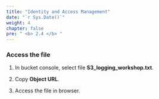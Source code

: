 ```yaml
---
title: "Identity and Access Management"
date: "`r Sys.Date()`"
weight: 4
chapter: false
pre: " <b> 2.4 </b> "
---
```


### Access the file

1. In bucket console, select file **S3_logging_workshop.txt**.

2. Copy **Object URL**.

3. Access the file in browser.
